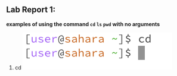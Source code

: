 Lab Report 1:
---
**examples of using the command `cd` `ls` `pwd` with no arguments**
1. cd
   ![Image](cd.png)
